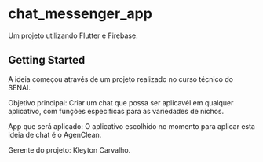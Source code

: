# chat_messenger_app

Um projeto utilizando Flutter e Firebase.

## Getting Started

A ideia começou através de um projeto realizado no curso técnico do SENAI.

Objetivo principal: Criar um chat que possa ser aplicavél em qualquer aplicativo, com funções especificas para as variedades de nichos.

App que será aplicado: O aplicativo escolhido no momento para aplicar esta ideia de chat é o AgenClean.


Gerente do projeto: Kleyton Carvalho.

